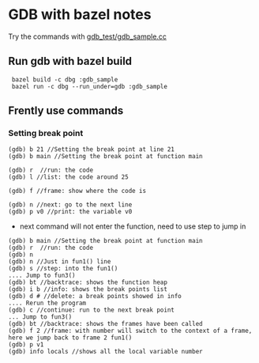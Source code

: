 # GDB with bazel notes
Try the commands with [gdb_test/gdb_sample.cc](https://github.com/keenite/cppstudy/blob/master/gdb_test/gdb_sample.cc)

## Run gdb with bazel build
```
 bazel build -c dbg :gdb_sample
 bazel run -c dbg --run_under=gdb :gdb_sample
```
## Frently use commands
### Setting break point
```
(gdb) b 21 //Setting the break point at line 21
(gdb) b main //Setting the break point at function main

(gdb) r  //run: the code
(gdb) l //list: the code around 25

(gdb) f //frame: show where the code is

(gdb) n //next: go to the next line
(gdb) p v0 //print: the variable v0
```
* next command will not enter the function, need to use step to jump in

```
(gdb) b main //Setting the break point at function main
(gdb) r  //run: the code
(gdb) n
(gdb) n //Just in fun1() line
(gdb) s //step: into the fun1()
.... Jump to fun3()
(gdb) bt //backtrace: shows the function heap
(gdb) i b //info: shows the break points list
(gdb) d # //delete: a break points showed in info
.... Rerun the program
(gdb) c //continue: run to the next break point
... Jump to fun3()
(gdb) bt //backtrace: shows the frames have been called
(gdb) f 2 //frame: with number will switch to the context of a frame, here we jump back to frame 2 fun1()
(gdb) p v1
(gdb) info locals //shows all the local variable number
```
